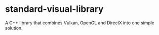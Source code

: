 # standard-visual-library
A C++ library that combines Vulkan, OpenGL and DirectX into one simple solution.
